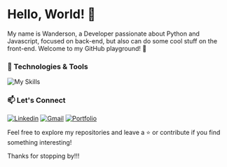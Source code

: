 # Hello, World! 👋

My name is Wanderson, a Developer passionate about Python and Javascript, focused on back-end, but also can do some cool stuff on the front-end.
Welcome to my GitHub playground! 🚀

### 🔧 Technologies & Tools

![My Skills](https://skillicons.dev/icons?i=python,javascript,django,selenium,docker,mysql,aws&theme=light)

### 📫 Let's Connect
[![Linkedin](https://img.shields.io/badge/linkedin-%230077B5.svg?style=for-the-badge&logo=linkedin&logoColor=white)](https://www.linkedin.com/in/wanderson-soares-235ba819a/)
[![Gmail](https://img.shields.io/badge/Gmail-D14836?style=for-the-badge&logo=gmail&logoColor=white)](mailto:wanderson14117@gmail.com)
[![Portfolio](https://img.shields.io/badge/Portfolio-255E63?style=for-the-badge&logo=About.me&logoColor=white)](https://my-gitfolio.vercel.app/portfolio/wand-ce#projects)

Feel free to explore my repositories and leave a ⭐️ or contribute if you find something interesting!

Thanks for stopping by!!!
